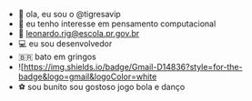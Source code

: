 - 👋 ola, eu sou o @tigresavip
- 👀 eu tenho interesse em pensamento computacional
- 📧 leonardo.rig@escola.pr.gov.br
- 💻 eu sou desenvolvedor
- 🇧🇷 bato em gringos
- ![https://img.shields.io/badge/Gmail-D14836?style=for-the-badge&logo=gmail&logoColor=white
- ⚽ sou bunito sou gostoso jogo bola e danço

